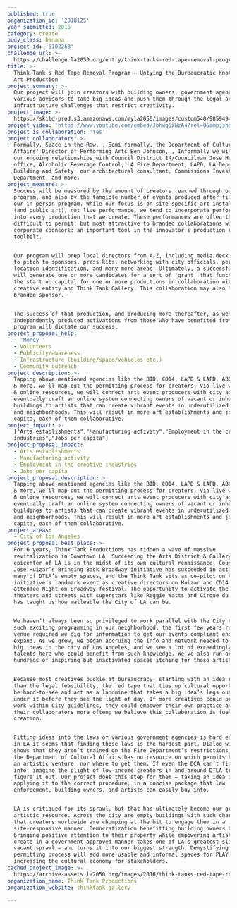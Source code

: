 ```yaml
---
published: true
organization_id: '2018125'
year_submitted: 2016
category: create
body_class: banana
project_id: '6102263'
challenge_url: >-
  https://challenge.la2050.org/entry/think-tanks-red-tape-removal-program-–-untying-the-bureaucratic-knots-from-la-art-production
title: >-
  Think Tank's Red Tape Removal Program – Untying the Bureaucratic Knots from LA
  Art Production
project_summary: >-
  Our project will join creators with building owners, government agencies, and
  various advisors to take big ideas and push them through the legal and
  infrastructure challenges that restrict creativity.
project_image: >-
  https://skild-prod.s3.amazonaws.com/myla2050/images/custom540/9859494345741-team91.jpg
project_video: 'https://www.youtube.com/embed/Jbhwq5zWzA4?rel=0&amp;showinfo=0'
project_is_collaboration: 'Yes'
project_collaborators: >-
  Formally, Space in the Raw, , Semi-formally, the Department of Cultural
  Affairs' Director of Performing Arts Ben Johnson, , Informally we will engage
  our ongoing relationships with Council District 14/Councilman Jose Huizar's
  office, Alcoholic Beverage Control, LA Fire Department, LAPD, LA Department of
  Building and Safety, our architectural consultant, Commissions Investigation
  Department, and more.
project_measure: >-
  Success will be measured by the amount of creators reached through our online
  program, and also by the tangible number of events produced after finishing
  our in-person program. While our focus is on site-specific art installations
  (and public art), not live performance, we tend to incorporate performance
  into every production that we create. These performances are often the most
  difficult to permit, but most attractive to branded collaborations with
  corporate sponsors: an important tool in the innovator's production realm
  toolbelt. 


  Our program will prep local directors from A-Z, including media deck creation
  to pitch to sponsors, press kits, networking with city officials, permitting,
  location identification, and many more areas. Ultimately, a successful program
  will generate one or more candidates for a sort of 'grant' that functions as
  the start up capital for one or more productions in collaboration with their
  creative entity and Think Tank Gallery. This collaboration may also loop in a
  branded sponsor. 


  The success of that production, and producing more thereafter, as well as
  independently produced activations from those who have benefited from our
  program will dictate our success.
project_proposal_help:
  - 'Money '
  - Volunteers
  - Publicity/awareness
  - Infrastructure (building/space/vehicles etc.)
  - Community outreach
project_description: >-
  Tapping above-mentioned agencies like the BID, CD14, LAPD & LAFD, ABC, LADBS,
  & more, we’ll map out the permitting process for creators. Via live workshops
  & online resources, we will connect arts event producers with city agents, we
  eventually craft an online system connecting owners of vacant or inhabited
  buildings to artists that can create vibrant events in underutilized spaces
  and neighborhoods. This will result in more art establishments and jobs per
  capita, each of them collaborative.
project_impact: >-
  ["Arts establishments","Manufacturing activity","Employment in the creative
  industries","Jobs per capita"]
project_proposal_impact:
  - Arts establishments
  - Manufacturing activity
  - Employment in the creative industries
  - Jobs per capita
project_proposal_description: >-
  Tapping above-mentioned agencies like the BID, CD14, LAPD & LAFD, ABC, LADBS,
  & more, we’ll map out the permitting process for creators. Via live workshops
  & online resources, we will connect arts event producers with city agents, we
  eventually craft an online system connecting owners of vacant or inhabited
  buildings to artists that can create vibrant events in underutilized spaces
  and neighborhoods. This will result in more art establishments and jobs per
  capita, each of them collaborative.
project_areas:
  - City of Los Angeles
project_proposal_best_place: >-
  For 6 years, Think Tank Productions has ridden a wave of massive
  revitalization in Downtown LA. Succeeding the Arts District & Gallery Row, the
  epicenter of LA is in the midst of its own cultural renaissance. Councilman
  Jose Huizar’s Bringing Back Broadway initiative has succeeded in activating
  many of DTLA’s empty spaces, and the Think Tank sits as co-pilot on that
  initiative’s landmark event as creative directors on Huizar and CD14’s 65,000+
  attendee Night on Broadway festival. The opportunity to activate the dormant
  theaters and streets with superstars like Reggie Watts and Cirque du Soleil
  has taught us how malleable the City of LA can be. 


  We haven’t always been so privileged to work parallel with the City to produce
  such exciting programming in our neighborhood; the first few years running our
  venue required we dig for information to get our events compliant enough to
  expand. As we grew, we began accruing the info and network needed to execute
  big ideas in the city of Los Angeles, and we see a lot of exceedingly creative
  talents here who could benefit from such knowledge. We’ve also run across
  hundreds of inspiring but inactivated spaces itching for those artists. 


  Because most creatives buckle at bureaucracy, starting with an idea rather
  than the legal feasibility, the red tape that ties up cultural opportunity can
  be hard-to-see and act as a landmine that takes a big idea’s legs out from
  under it before they see the light of day. If more creatives could produce
  work within City guidelines, they could empower their own practice and employ
  their collaborators more often; we believe this collaboration is fuel for
  creation. 


  Fitting ideas into the laws of various government agencies is hard enough, but
  in LA it seems that finding those laws is the hardest part. Dialog with LAPD
  shows that they aren’t trained on the Fire Department’s restrictions, and even
  the Department of Cultural Affairs has no resource on which permits to get for
  an artistic venture, nor where to get them. If even the DCA can’t find this
  info, imagine the plight of low-income creators in and around DTLA trying to
  figure it out. Our project does this step for them – taking an idea and
  applying it to the correct procedure, in a concise package that law
  enforcement, building owners, and artists can easily buy into.


  LA is critiqued for its sprawl, but that has ultimately become our greatest
  artistic resource. Across the city are empty buildings with such character
  that creators worldwide are chomping at the bit to engage them in a
  site-responsive manner. Democratization benefitting building owners by
  bringing positive attention to their property while empowering artists to
  create in a government-approved manner takes one of LA’s greatest slights –
  vacant sprawl – and turns it into our biggest strength. Demystifying the
  permitting process will add more usable and informal spaces for PLAY while
  increasing the cultural economy for stakeholders.
cached_project_image: >-
  https://archive-assets.la2050.org/images/2016/think-tanks-red-tape-removal-program-untying-the-bureaucratic-knots-from-la-art-production/skild-prod.s3.amazonaws.com/myla2050/images/custom540/9859494345741-team91.jpg
organization_name: Think Tank Productions
organization_website: thinktank.gallery

---
```

